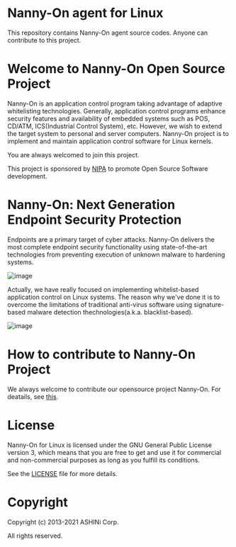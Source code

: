 # Nanny-On agent for Linux

This repository contains Nanny-On agent source codes. Anyone can contribute to this project.

Welcome to Nanny-On Open Source Project
=======================================

Nanny-On is an application control program taking advantage of adaptive whitelisting technologies.
Generally, application control programs enhance security features and availability of
embedded systems such as POS, CD/ATM, ICS(Industrial Control System), etc.
However, we wish to extend the target system to personal and server computers.
Nanny-On project is to implement and maintain application control software for Linux kernels.

You are always welcomed to join this project.

This project is sponsored by [NIPA] to promote Open Source Software development.  

 [NIPA]: <https://www.nipa.kr/eng/index.do>

Nanny-On: Next Generation Endpoint Security Protection
======================================================

Endpoints are a primary target of cyber attacks. Nanny-On delivers the most complete endpoint security functionality
using state-of-the-art technologies from preventing execution of unknown malware to hardening systems.

![image](https://github.com/nanny-on/agent/blob/main/nannyon_img.png)

Actually, we have really focused on implementing whitelist-based application control on Linux systems. The reason why we've done it is to overcome the limitations of traditional anti-virus software using signature-based malware detection thechnologies(a.k.a. blacklist-based).

![image](https://github.com/nanny-on/agent/blob/main/whitevsblack.png)


How to contribute to Nanny-On Project
=====================================

We always welcome to contribute our opensource project Nanny-On.
For deatails, see [this].

[this]: <https://github.com/nanny-on/agent/blob/main/CONTRIBUTING.md>

License
=======

Nanny-On for Linux is licensed under the GNU General Public License version 3, which means that
you are free to get and use it for commercial and non-commercial purposes
as long as you fulfill its conditions.

See the [LICENSE](https://github.com/nanny-on/agent/blob/main/LICENSE) file for more details.

Copyright
=========

Copyright (c) 2013-2021 ASHINi Corp.

All rights reserved.
